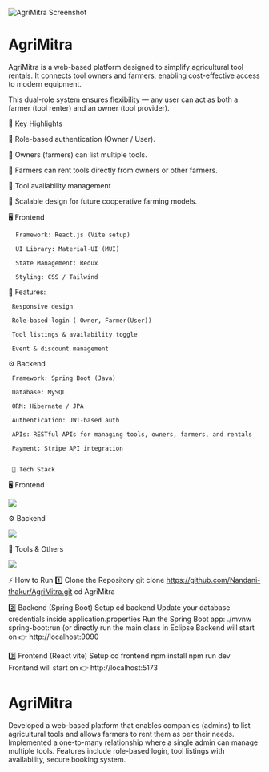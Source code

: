 
![AgriMitra Screenshot](https://github.com/user-attachments/assets/8fd7e5ef-0cae-49fb-98e4-ed090233b37e)


# AgriMitra
AgriMitra is a web-based platform designed to simplify agricultural tool rentals. It connects tool owners and farmers, enabling cost-effective access to modern equipment.


This dual-role system ensures flexibility — any user can act as both a farmer (tool renter) and an owner (tool provider).

🔹 Key Highlights

  🔹 Role-based authentication (Owner / User).

  🔹 Owners (farmers) can list multiple tools.

  🔹 Farmers can rent tools directly from owners or other farmers.

  🔹 Tool availability management .

  🔹 Scalable design for future cooperative farming models.

  🖥️ Frontend

      Framework: React.js (Vite setup)

      UI Library: Material-UI (MUI)

      State Management: Redux

      Styling: CSS / Tailwind 

  🔹 Features:

     Responsive design

     Role-based login ( Owner, Farmer(User))

     Tool listings & availability toggle

     Event & discount management   


 ⚙️ Backend

     Framework: Spring Boot (Java)

     Database: MySQL

     ORM: Hibernate / JPA

     Authentication: JWT-based auth

     APIs: RESTful APIs for managing tools, owners, farmers, and rentals

     Payment: Stripe API integration


     🚀 Tech Stack
🖥️ Frontend
<p align="left"> <img src="https://skillicons.dev/icons?i=react,vite,redux,materialui,tailwind,js,html,css" /> </p>
⚙️ Backend
<p align="left"> <img src="https://skillicons.dev/icons?i=java,spring,mysql,hibernate" /> </p>
🔧 Tools & Others
<p align="left"> <img src="https://skillicons.dev/icons?i=git,github,postman,vscode,eclipse" /> </p>


⚡ How to Run
1️⃣ Clone the Repository
git clone https://github.com/Nandani-thakur/AgriMitra.git
cd AgriMitra

2️⃣ Backend (Spring Boot) Setup
cd backend
Update your database credentials inside application.properties
Run the Spring Boot app: ./mvnw spring-boot:run
(or directly run the main class in Eclipse
Backend will start on 👉 http://localhost:9090

3️⃣ Frontend (React vite) Setup
cd frontend
npm install
npm run dev
Frontend will start on 👉 http://localhost:5173



# AgriMitra
Developed a web-based platform that enables companies (admins) to list agricultural tools and allows farmers to rent them as per their needs. Implemented a one-to-many relationship where a single admin can manage multiple tools. Features include role-based login, tool listings with availability, secure booking system.
